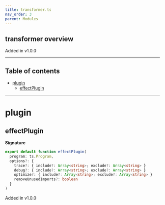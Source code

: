 ```yaml
---
title: transformer.ts
nav_order: 3
parent: Modules
---
```


## transformer overview

Added in v1.0.0

---

<h2 class="text-delta">Table of contents</h2>

- [plugin](#plugin)
  - [effectPlugin](#effectplugin)

---

# plugin

## effectPlugin

**Signature**

```ts
export default function effectPlugin(
  program: ts.Program,
  options?: {
    trace?: { include?: Array<string>; exclude?: Array<string> }
    debug?: { include?: Array<string>; exclude?: Array<string> }
    optimize?: { include?: Array<string>; exclude?: Array<string> }
    removeUnusedImports?: boolean
  }
)
```

Added in v1.0.0
